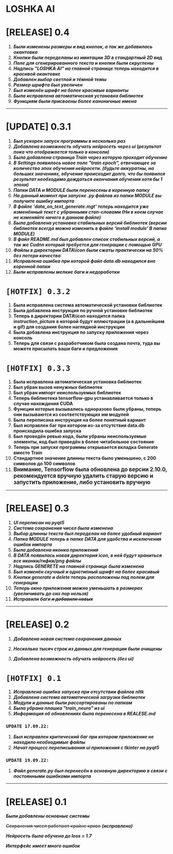 # LOSHKA AI

# [RELEASE] 0.4

1. ***Были изменены размеры и вид кнопок, а так же добавилась окантовка***
2. ***Кнопки были переделаны из имитации 3D в стандартный 2D вид***
3. ***Поле для сгенерированного текста и кнопки были скруглены***
4. ***Надпись "LOSHKA AI" на главной странице теперь находится в красивой окантовке***
5. ***Добавлен выбор светлой и тёмной темы***
6. ***Размер шрифта был увеличен***
7. ***Был изменён шрифт на более красивые варианты***
8. ***Была исправлена автоматическая установка библиотек***
9. ***Функциям были присвоены более каноничные имена***

***

# [UPDATE] 0.3.1

1. ***Был ускорен запуск программы в несколько раз***
2. ***Добавлена возможность обучать нейросеть через ui (результат пока что отображается только в консоли)***
3. ***Была добавлена страница Train через которую проходит обучение***
4. ***В Settings появилось новое поле "train epoch", отвечающее за количество эпох обучения нейросети. (будьте аккуратны,
на больших значениях, обучение происходит долго, что бы появился результат необходимо дождаться окончания обучения хотя бы 
1 эпохи)***
5. ***Папки DATA и MODULE были перенесены в коренную папку***
6. ***На данный момент при запуске .py файлов из папки MODULE вы получите ошибку импорта*** 
7. ***В файле 'data_on_text_generate.mgt' теперь находится уже изменённый текст с убранными стоп-словами (Ни в коем случае
не изменяйте ничего в данном файле)***
8. ***Была добавлена установка стабильных версий библиотек (версии библиотек всегда можно изменить в файле 'install module'
В папке MODULE)***
9. ***В файл README.md был добавлен список стабильных версий, а так же Cudnn который требуется для генерации с помощью GPU***
10. ***Файлы в директории DATA\icon были сжаты практически на 50% без потери качества***
11. ***Исправлена ошибка при которой файл data.db находился вне коренной папки***
12. ***Были исправлены мелкие баги и недоработки***


# `[HOTFIX] 0.3.2`

1. **Была исправлена система автоматической установки библиотек**
2. **Была добавлена инструкция по ручной установке библиотек**
3. **Теперь в директории DATA\icon находится папка instruction_picture в которой будут иллюстрации (а в дальнейшем и gif)
для создания более наглядной инструкции**
4. **Была добавлена инструкция по запуску приложения через консоль**
5. **Теперь для связи с разработчиком была создана почта, туда вы можете присылать ваши баги и предложения**

# `[HOTFIX] 0.3.3`

1. **Была исправлена автоматическая установка библиотек**
2. **Был убран вызов ненужных библиотек**
3. **Был убран импорт неиспользуемых библиотек**
4. **Теперь библиотека tensorflow-gpu устанавливается только в случае нахождения CUDA**
5. **Функции которые вызывались одноразово были убраны, теперь они вызываются из соответствующих им модулей**
6. **Была переписана инструкция на более понятный вариант**
7. **Был исправлен баг при котором из-за отсутствия data.db происходила ошибка запуска**
8. **Был проведён ревью кода, были убраны неиспользуемые элементы, код был приведён в более читабельное состояние**
9. **Теперь при запуске программы открывается вкладка Generate вместо Train**
10. **Стандартное значение длинны текста было уменьшено, с 200 символов до 100 символов**
11. <big>**Внимание, Tensorflow была обновлена до версии 2.10.0, рекомендуется вручную удалить старую версию 
и запустить приложение, либо установить вручную**</big>

***

# [RELEASE] 0.3

1. ***UI переписан на pyqt5***
2. ***Система сохранения чисел была изменена***
3. ***Выбор длинны текста был переделан на более удобный вариант***
4. ***Папка MODULE теперь в папке DATA для удобства и исключения ошибок импорта***
5. ***Была добавлена иконка приложения***
6. ***В DATA появилась новая директория icon, в ней будут храниться все иконки/гифки/png файлы***
7. ***Надпись GENERETE на главной странице была изменена***
8. ***Был изменён скучный и однотипный шрифт на более красивый***
9. ***Кнопки generate и delete теперь расположены под полем для генерации***
10. ***Теперь окно приложения можно уменьшать в размерах (увеличивать до сих пор нельзя)***
11. ***Исправили баги ~~и добавили новых~~***

***

# [RELEASE] 0.2

1. ***Добавлена новая система сохранения данных***

2. ***Несколько тысяч строк из данных для генерации были очищены***

3. ***Добавлена возможность обучать нейросеть (без ui)***

# `[HOTFIX] 0.1`
1. ***Исправлена ошибка запуска при отсутствии файлов nltk***
2. ***Добавлена система автоматической загрузки библиотек***
3. ***Модули и данные были рассортированы по папкам***
4. ***Была убрана плашка "train_neuro" из ui***
5. ***Информация об обновлениях была перенесена в REALESE.md***

### `UPDATE 17.09.22:` 

1. ***Был исправлен критический баг при котором приложение не находило необходимые файлы***
2. ***Начат процесс переписывания ui приложения с tkinter на pyqt5***

### `UPDATE 19.09.22:`

1. ***Файл generate.py был перенесён в основную директорию в связи с постоянными ошибками импорта***

***

# [RELEASE] 0.1

***Были добавлены основные системы***

~~Сохранения чисел работают крайне криво~~ ***(исправлено)***

***Нейросеть была обучена до loss = 1.7***

***Интерфейс имеет много ошибок***